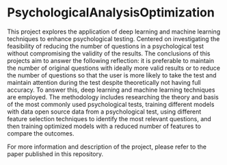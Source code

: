 # PsychologicalAnalysisOptimization
This project explores the application of deep learning and machine learning techniques to enhance psychological testing. Centered on investigating the feasibility of reducing the number of questions in a psychological test without compromising the validity of the results.
The conclusions of this projects aim to answer the following reflection: it is preferable to maintain the number of original questions with ideally more valid results or to reduce the number of questions so that the user is more likely to take the test and maintain attention during the test despite theoretically not having full accuracy.
To answer this, deep learning and machine learning techniques are employed. The methodology includes researching the theory and basis of the most commonly used psychological tests, training different models with data open source data from a psychological test, using different feature selection techniques to identify the most relevant questions, and then training optimized models with a reduced number of features to compare the outcomes.

For more information and description of the project, please refer to the paper published in this repository.
